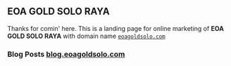 ## EOA GOLD SOLO RAYA

Thanks for comin' here. This is a landing page for online marketing of **EOA GOLD SOLO RAYA** with domain name <a href='https://eoagoldsolo.com/' title='EOA GOLD SOLO RAYA' target='_blank'>`eoagoldsolo.com`</a>

### Blog Posts <a href='https://blog.eoagoldsolo.com/' title='Blog EOA GOLD SOLO RAYA' target='_blank'>blog.eoagoldsolo.com</a>
<!-- BLOGGER:START -->
<!-- BLOGGER:END -->
